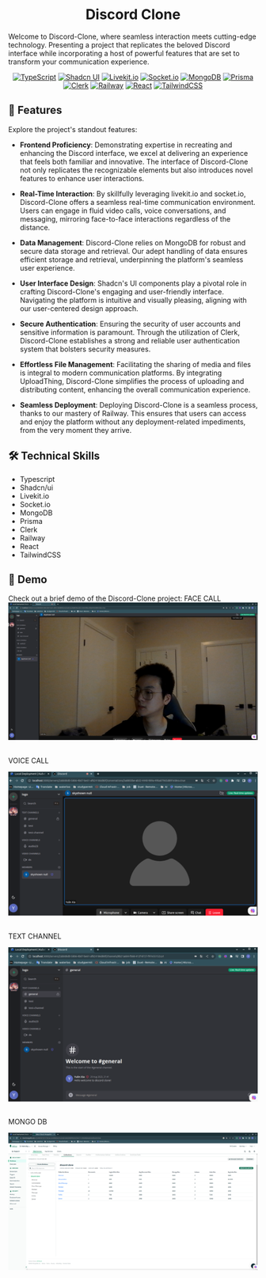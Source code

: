 <h1 align="center" id="title">Discord Clone</h1>
<p id="description">Welcome to Discord-Clone, where seamless interaction meets cutting-edge technology. Presenting a project that replicates the beloved Discord interface while incorporating a host of powerful features that are set to transform your communication experience.</p>

<div align="center">
    
[![TypeScript](https://img.shields.io/badge/-TypeScript-007ACC?logo=typescript&logoColor=white&style=flat)](https://www.typescriptlang.org/)
[![Shadcn UI](https://img.shields.io/badge/-Shadcn%2Fui-00B4AB?style=flat)](https://shadcn.com/ui)
[![Livekit.io](https://img.shields.io/badge/-Livekit.io-FF4081?style=flat)](https://livekit.io/)
[![Socket.io](https://img.shields.io/badge/-Socket.io-010101?logo=socket.io&style=flat)](https://socket.io/)
[![MongoDB](https://img.shields.io/badge/-MongoDB-47A248?logo=mongodb&logoColor=white&style=flat)](https://www.mongodb.com/)
[![Prisma](https://img.shields.io/badge/-Prisma-1B222D?style=flat)](https://www.prisma.io/)
[![Clerk](https://img.shields.io/badge/-Clerk-0073E0?style=flat)](https://clerk.dev/)
[![Railway](https://img.shields.io/badge/-Railway-FF6347?style=flat)](https://railway.app/)
[![React](https://img.shields.io/badge/-React-61DAFB?logo=react&logoColor=white&style=flat)](https://reactjs.org/)
[![TailwindCSS](https://img.shields.io/badge/-TailwindCSS-38B2AC?logo=tailwind-css&logoColor=white&style=flat)](https://tailwindcss.com/)

</div>

<h2>🧐 Features</h2>

Explore the project's standout features:

*   **Frontend Proficiency**: Demonstrating expertise in recreating and enhancing the Discord interface, we excel at delivering an experience that feels both familiar and innovative. The interface of Discord-Clone not only replicates the recognizable elements but also introduces novel features to enhance user interactions.

*   **Real-Time Interaction**: By skillfully leveraging livekit.io and socket.io, Discord-Clone offers a seamless real-time communication environment. Users can engage in fluid video calls, voice conversations, and messaging, mirroring face-to-face interactions regardless of the distance.

*   **Data Management**: Discord-Clone relies on MongoDB for robust and secure data storage and retrieval. Our adept handling of data ensures efficient storage and retrieval, underpinning the platform's seamless user experience.

*   **User Interface Design**: Shadcn's UI components play a pivotal role in crafting Discord-Clone's engaging and user-friendly interface. Navigating the platform is intuitive and visually pleasing, aligning with our user-centered design approach.

*   **Secure Authentication**: Ensuring the security of user accounts and sensitive information is paramount. Through the utilization of Clerk, Discord-Clone establishes a strong and reliable user authentication system that bolsters security measures.
*   **Effortless File Management**: Facilitating the sharing of media and files is integral to modern communication platforms. By integrating UploadThing, Discord-Clone simplifies the process of uploading and distributing content, enhancing the overall communication experience.
*   **Seamless Deployment**: Deploying Discord-Clone is a seamless process, thanks to our mastery of Railway. This ensures that users can access and enjoy the platform without any deployment-related impediments, from the very moment they arrive.


<h2>🛠️ Technical Skills</h2>

*  Typescript
*  Shadcn/ui
*  Livekit.io
*  Socket.io
*  MongoDB
*  Prisma
*  Clerk
*  Railway
*  React
*  TailwindCSS

<h2>🎥 Demo</h2>

Check out a brief demo of the Discord-Clone project:
FACE CALL 
![FaceCALL](https://github.com/xiayulin123/discord_clone/blob/main/videopng.png)


<h2></h2>
VOICE CALL

![VOICECALL](https://github.com/xiayulin123/discord_clone/blob/main/voicepng.png)
<h2></h2>
TEXT CHANNEL

![TEXT](https://github.com/xiayulin123/discord_clone/blob/main/conversation.png)
<h2></h2>
MONGO DB

![DB](https://github.com/xiayulin123/discord_clone/blob/main/db.png)
